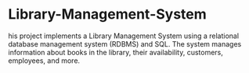 # Library-Management-System
his project implements a Library Management System using a relational database management system (RDBMS) and SQL. The system manages information about books in the library, their availability, customers, employees, and more.

